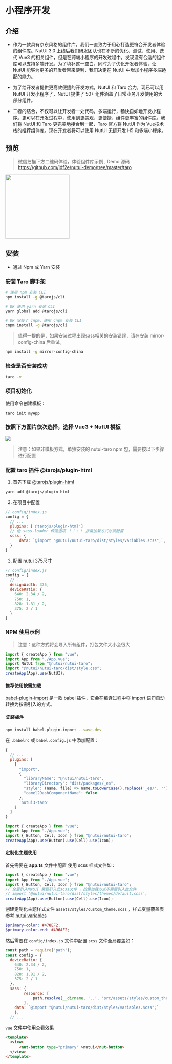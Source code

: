 # 小程序开发

## 介绍

* 作为一款具有京东风格的组件库，我们一直致力于用心打造更符合开发者体验的组件库。NutUI 3.0 上线后我们研发团队也在不断的优化、测试、使用、迭代 Vue3 的相关组件，但是在跨端小程序的开发过程中，发现没有合适的组件库可以支持多端开发。为了填补这一空白，同时为了优化开发者体验，让 NutUI 能够为更多的开发者带来便利，我们决定在 NutUI 中增加小程序多端适配的能力。

* 为了给开发者提供更高效便捷的开发方式，NutUI 和 Taro 合力，现已可以用 NutUI 开发小程序了，NutUI 提供了 50+ 组件涵盖了日常业务开发使用的大部分组件。

* 二者的结合，不仅可以让开发者一处代码，多端运行，畅快自如地开发小程序。更可以在开发过程中，使用到更美观、更便捷、组件更丰富的组件库。我们将 NutUI 和 Taro 更完美地接合到一起，Taro 官方将 NutUI 作为 Vue技术栈的推荐组件库。现在开发者将可以使用 NutUI 无缝开发 H5 和多端小程序。

## 预览


> 微信扫描下方二维码体验，体验组件库示例 , Demo 源码  https://github.com/jdf2e/nutui-demo/tree/master/taro

<img width="200" src="https://storage.360buyimg.com/jdc-article/gh_f2231eb941be_258.jpg" />

## 安装

* 通过 Npm 或 Yarn 安装

### 安装 Taro 脚手架

``` bash
# 使用 npm 安装 CLI
npm install -g @tarojs/cli

# OR 使用 yarn 安装 CLI
yarn global add @tarojs/cli

# OR 安装了 cnpm，使用 cnpm 安装 CLI
cnpm install -g @tarojs/cli
```

> 值得一提的是，如果安装过程出现sass相关的安装错误，请在安装 mirror-config-china 后重试。

``` bash
npm install -g mirror-config-china
```

### 检查是否安装成功

``` bash
taro -v
```

### 项目初始化

使用命令创建模板：

``` bash
taro init myApp
```

### 按照下方图片依次选择，选择 Vue3 + NutUI 模板

<img src="https://storage.360buyimg.com/jdc-article/taro.jpg" />

> 注意：如果非模板方式，单独安装的 nutui-taro npm 包，需要按以下步骤进行配置

### 配置 taro 插件 @tarojs/plugin-html

1. 首先下载 [@tarojs/plugin-html](https://taro-docs.jd.com/taro/docs/use-h5/)
``` bash
yarn add @tarojs/plugin-html
```
2. 在项目中配置
``` javascript
// config/index.js
config = {
  // ...
  plugins: ['@tarojs/plugin-html']
  // 给 sass-loader 传递选项 ！！！！ 按需加载方式必须配置
  scss: {
      data: `@import "@nutui/nutui-taro/dist/styles/variables.scss";`,
  }
}
```
3. 配置 nutui 375尺寸
``` javascript
// config/index.js
config = {
  // ...
  designWidth: 375,
  deviceRatio: {
    640: 2.34 / 2,
    750: 1,
    828: 1.81 / 2,
    375: 2 / 1
  }
}
```

### NPM 使用示例

> 注意：这种方式将会导入所有组件，打包文件大小会很大

```javascript
import { createApp } from "vue";
import App from "./App.vue";
import NutUI from "@nutui/nutui-taro";
import "@nutui/nutui-taro/dist/style.css";
createApp(App).use(NutUI);
```


#### 推荐使用按需加载

[babel-plugin-import](https://github.com/ant-design/babel-plugin-import) 是一款 babel 插件，它会在编译过程中将 import 语句自动转换为按需引入的方式。
##### 安装插件
``` bash
npm install babel-plugin-import --save-dev
```

在 `.babelrc` 或 `babel.config.js` 中添加配置：
``` javascript
{
  // ...
  plugins: [
    [
      "import",
      {
        "libraryName": "@nutui/nutui-taro",
        "libraryDirectory": "dist/packages/_es",
        "style": (name, file) => name.toLowerCase().replace('_es/', '') + '/index.scss',
        "camel2DashComponentName": false
      },
      'nutui3-taro'
    ]
  ]
}
```

```javascript
import { createApp } from "vue";
import App from "./App.vue";
import { Button, Cell, Icon } from "@nutui/nutui-taro";
createApp(App).use(Button).use(Cell).use(Icon);
```



#### 定制化主题使用

首先需要在 **app.ts** 文件中配置 使用 scss 样式文件如：

```javascript
import { createApp } from "vue";
import App from "./App.vue";
import { Button, Cell, Icon } from "@nutui/nutui-taro";
// 全量引入NutUI 需要引入此scss文件 ，按需加载方式不需要引入此文件
// import '@nutui/nutui-taro/dist/styles/themes/default.scss';
createApp(App).use(Button).use(Cell).use(Icon);
```

创建定制化主题样式文件 ```assets/styles/custom_theme.scss``` ，样式变量覆盖表参考 [nutui variables](https://github.com/jdf2e/nutui/blob/next/src/packages/styles/variables.scss)
``` scss
$primary-color: #478EF2;
$primary-color-end: #496AF2;
```



然后需要在 `config/index.js` 文件中配置 `scss` 文件全局覆盖如：

``` javascript
const path = require('path');
const config = {
  deviceRatio: {
    640: 2.34 / 2,
    750: 1,
    828: 1.81 / 2,
    375: 2 / 1
  },
  sass: {
		resource: [
			path.resolve(__dirname, '..', 'src/assets/styles/custom_theme.scss')
		],
    data: `@import "@nutui/nutui-taro/dist/styles/variables.scss";`
	},
  // ...
```

`vue` 文件中使用查看效果

``` html
<template>
  <view>
      <nut-button type="primary" >nutui</nut-button>
  </view>
</template>
```